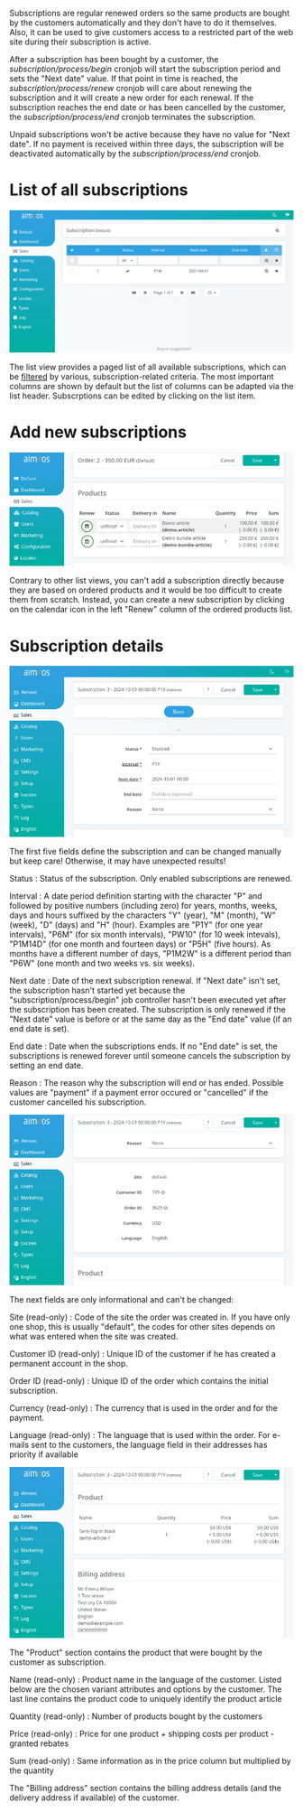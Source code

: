 Subscriptions are regular renewed orders so the same products are bought by the customers automatically and they don't have to do it themselves. Also, it can be used to give customers access to a restricted part of the web site during their subscription is active.

After a subscription has been bought by a customer, the *subscription/process/begin* cronjob will start the subscription period and sets the "Next date" value. If that point in time is reached, the *subscription/process/renew* cronjob will care about renewing the subscription and it will create a new order for each renewal. If the subscription reaches the end date or has been cancelled by the customer, the *subscription/process/end* cronjob terminates the subscription.

Unpaid subscriptions won't be active because they have no value for "Next date". If no payment is received within three days, the subscription will be deactivated automatically by the *subscription/process/end* cronjob.


# List of all subscriptions

![Subscription list](Admin-subscription-list.png)

The list view provides a paged list of all available subscriptions, which can be [filtered](filtering-lists.md) by various, subscription-related criteria. The most important columns are shown by default but the list of columns can be adapted via the list header. Subscrptions can be edited by clicking on the list item.


# Add new subscriptions

![Add subscriptions](Admin-order-detail-subscription.png)

Contrary to other list views, you can't add a subscription directly because they are based on ordered products and it would be too difficult to create them from scratch. Instead, you can create a new subscription by clicking on the calendar icon in the left "Renew" column of the ordered products list.


# Subscription details

![Subscription details](Admin-subscription-detail.png)

The first five fields define the subscription and can be changed manually but keep care! Otherwise, it may have unexpected results!

Status
: Status of the subscription. Only enabled subscriptions are renewed.

Interval
: A date period definition starting with the character "P" and followed by positive numbers (including zero) for years, months, weeks, days and hours suffixed by the characters "Y" (year), "M" (month), "W" (week), "D" (days) and "H" (hour). Examples are "P1Y" (for one year intervals), "P6M" (for six month intervals), "PW10" (for 10 week intevals), "P1M14D" (for one month and fourteen days) or "P5H" (five hours). As months have a different number of days, "P1M2W" is a different period than "P6W" (one month and two weeks vs. six weeks).

Next date
: Date of the next subscription renewal. If "Next date" isn't set, the subscription hasn't started yet because the "subscription/process/begin" job controller hasn't been executed yet after the subscription has been created. The subscription is only renewed if the "Next date" value is before or at the same day as the "End date" value (if an end date is set).

End date
: Date when the subscriptions ends. If no "End date" is set, the subscriptions is renewed forever until someone cancels the subscription by setting an end date.

Reason
: The reason why the subscription will end or has ended. Possible values are "payment" if a payment error occured or "cancelled" if the customer cancelled his subscription.

![Subscription details](Admin-subscription-detail2.png)

The next fields are only informational and can't be changed:

Site (read-only)
: Code of the site the order was created in. If you have only one shop, this is usually "default", the codes for other sites depends on what was entered when the site was created.

Customer ID (read-only)
: Unique ID of the customer if he has created a permanent account in the shop.

Order ID (read-only)
: Unique ID of the order which contains the initial subscription.

Currency (read-only)
: The currency that is used in the order and for the payment.

Language (read-only)
: The language that is used within the order. For e-mails sent to the customers, the language field in their addresses has priority if available

![Subscription details](Admin-subscription-order.png)

The "Product" section contains the product that were bought by the customer as subscription.

Name (read-only)
: Product name in the language of the customer. Listed below are the chosen variant attributes and options by the customer. The last line contains the product code to uniquely identify the product article

Quantity (read-only)
: Number of products bought by the customers

Price (read-only)
: Price for one product + shipping costs per product - granted rebates

Sum (read-only)
: Same information as in the price column but multiplied by the quantity

The "Billing address" section contains the billing address details (and the delivery address if available) of the customer.
